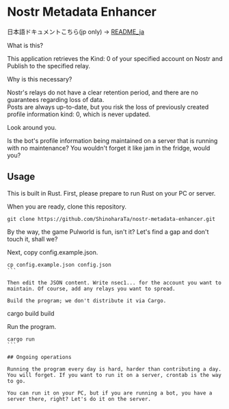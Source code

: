 # Nostr Metadata Enhancer 

日本語ドキュメントこちら(jp only) -> [README_ja](./README_ja.md)

What is this?

This application retrieves the Kind: 0 of your specified account on Nostr and Publish to the specified relay.  

Why is this necessary?

Nostr's relays do not have a clear retention period, and there are no guarantees regarding loss of data.  
Posts are always up-to-date, but you risk the loss of previously created profile information kind: 0, which is never updated.

Look around you.

Is the bot's profile information being maintained on a server that is running with no maintenance? You wouldn't forget it like jam in the fridge, would you?

## Usage

This is built in Rust. First, please prepare to run Rust on your PC or server.

When you are ready, clone this repository.

```` git clone
git clone https://github.com/ShinoharaTa/nostr-metadata-enhancer.git
````

By the way, the game Pulworld is fun, isn't it? Let's find a gap and don't touch it, shall we?

Next, copy config.example.json.

````
cp config.example.json config.json
```

Then edit the JSON content. Write nsec1... for the account you want to maintain. Of course, add any relays you want to spread.

Build the program; we don't distribute it via Cargo.

````
cargo build
build

Run the program.

````
cargo run
```

## Ongoing operations

Running the program every day is hard, harder than contributing a day. You will forget. If you want to run it on a server, crontab is the way to go.

You can run it on your PC, but if you are running a bot, you have a server there, right? Let's do it on the server.
